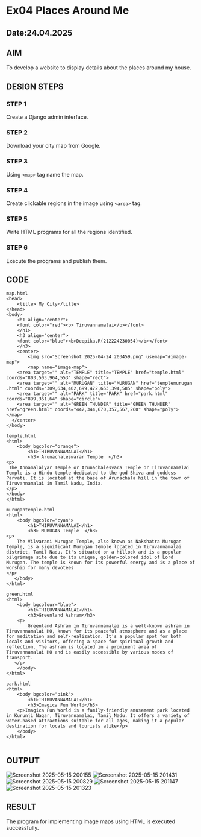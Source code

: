# Ex04 Places Around Me
## Date:24.04.2025 

## AIM
To develop a website to display details about the places around my house.

## DESIGN STEPS

### STEP 1
Create a Django admin interface.

### STEP 2
Download your city map from Google.

### STEP 3
Using ```<map>``` tag name the map.

### STEP 4
Create clickable regions in the image using ```<area>``` tag.

### STEP 5
Write HTML programs for all the regions identified.

### STEP 6
Execute the programs and publish them.

## CODE
```
map.html
<head>
    <title> My City</title>
</head>
<body>
    <h1 align="center"> 
    <font color="red"><b> Tiruvannamalai</b></font>
    </h1>
    <h3 align="center">
    <font color="blue"><b>Deepika.R(212224230054)</b></font>
    </h3>
    <center>
        <img src="Screenshot 2025-04-24 203459.png" usemap="#image-map">
        <map name="image-map">
    <area target="" alt="TEMPLE" title="TEMPLE" href="temple.html" coords="803,503,964,553" shape="rect">
    <area target="" alt="MURUGAN" title="MURUGAN" href="templemurugan .html" coords="309,634,402,699,472,653,394,585" shape="poly">
    <area target="" alt="PARK" title="PARK" href="park.html" coords="899,361,64" shape="circle">
    <area target="" alt="GREEN THUNDER" title="GREEN THUNDER" href="green.html" coords="442,344,670,357,567,260" shape="poly">
</map>
  </center>
</body>

temple.html
<html>
    <body bgcolor="orange">
        <h1>THIRUVANNAMALAI</h1>
        <h3> Arunachaleswarar Temple  </h3>
<p>
 The Annamalaiyar Temple or Arunachalesvara Temple or Tiruvannamalai Temple is a Hindu temple dedicated to the god Shiva and goddess Parvati. It is located at the base of Arunachala hill in the town of Tiruvannamalai in Tamil Nadu, India.
</p>
</body>
</html>

murugantemple.html
<html>
    <body bgcolor="cyan">
        <h1>THIRUVANNAMALAI</h1>
        <h3> MURUGAN Temple  </h3>
<p>
    The Vilvarani Murugan Temple, also known as Nakshatra Murugan Temple, is a significant Murugan temple located in Tiruvannamalai district, Tamil Nadu. It's situated on a hillock and is a popular pilgrimage site due to its unique, golden-colored idol of Lord Murugan. The temple is known for its powerful energy and is a place of worship for many devotees
</p>
   </body>
</html>

green.html
<html>
    <body bgcolour="blue">
        <h1>THIEUVANNAMALAI</h1>
        <h3>Greenland Ashram</h3>
    <p>
        Greenland Ashram in Tiruvannamalai is a well-known ashram in Tiruvannamalai HO, known for its peaceful atmosphere and as a place for meditation and self-realization. It's a popular spot for both locals and visitors, offering a space for spiritual growth and reflection. The ashram is located in a prominent area of Tiruvannamalai HO and is easily accessible by various modes of transport.
   </p>
    </body>
</html>

park.html
<html>
    <body bgcolor="pink">
        <h1>THIRUVANNAMALAI</h1>
        <h3>Imagica Fun World</h3>
    <p>Imagica Fun World is a family-friendly amusement park located in Kurunji Nagar, Tiruvannamalai, Tamil Nadu. It offers a variety of water-based attractions suitable for all ages, making it a popular destination for locals and tourists alike</p>
    </body>
</html>
   
```

## OUTPUT
![Screenshot 2025-05-15 200155](https://github.com/user-attachments/assets/059a5240-7b1a-4af1-834b-b29184b58c5e)
![Screenshot 2025-05-15 201431](https://github.com/user-attachments/assets/59ad4b86-27b4-49a5-8660-03cd81d0db3e)
![Screenshot 2025-05-15 200829](https://github.com/user-attachments/assets/9da3043f-dfc4-464e-944d-9497b6077abb)
![Screenshot 2025-05-15 201147](https://github.com/user-attachments/assets/5f2d49ab-93a2-4c98-8027-2019ffb87e34)
![Screenshot 2025-05-15 201323](https://github.com/user-attachments/assets/e821f753-31f5-4895-80c1-dd71387ce002)










## RESULT
The program for implementing image maps using HTML is executed successfully.
